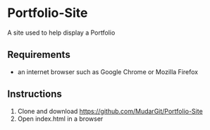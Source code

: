# Portfolio-Site
A site used to help display a Portfolio

## Requirements
- an internet browser such as Google Chrome or Mozilla Firefox
 

## Instructions
1. Clone and download https://github.com/MudarGit/Portfolio-Site
2. Open index.html in a browser
